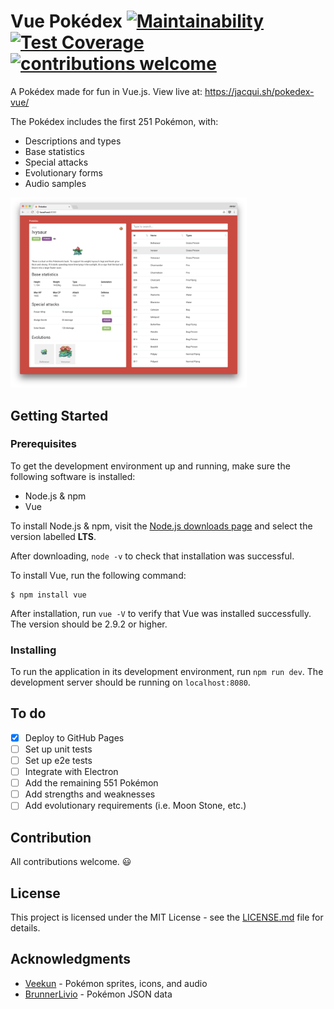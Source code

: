# Vue Pokédex [![Maintainability](https://api.codeclimate.com/v1/badges/80d4baff75613a0fd530/maintainability)](https://codeclimate.com/github/shadforth/pokedex-vue/maintainability) [![Test Coverage](https://api.codeclimate.com/v1/badges/80d4baff75613a0fd530/test_coverage)](https://codeclimate.com/github/shadforth/pokedex-vue/test_coverage) [![contributions welcome](https://img.shields.io/badge/contributions-welcome-brightgreen.svg?style=flat)](https://github.com/shadforth/pokedex-vue/issues)

A Pokédex made for fun in Vue.js. View live at: https://jacqui.sh/pokedex-vue/

The Pokédex includes the first 251 Pokémon, with:
- Descriptions and types
- Base statistics
- Special attacks
- Evolutionary forms
- Audio samples

<img src="static/screenshot.png" alt="Vue Pokédex" style="max-width:75%;margin: 0 auto;">

## Getting Started

### Prerequisites
To get the development environment up and running, make sure the following software is installed:

* Node.js & npm
* Vue

To install Node.js & npm, visit the [Node.js downloads page](https://nodejs.org/en/download/) and select the version labelled **LTS**.

After downloading, `node -v` to check that installation was successful.

To install Vue, run the following command:

```
$ npm install vue
```

After installation, run `vue -V` to verify that Vue was installed successfully. The version should be 2.9.2 or higher.

### Installing
To run the application in its development environment, run `npm run dev`. The development server should be running on `localhost:8080`.

## To do
- [X] Deploy to GitHub Pages
- [ ] Set up unit tests
- [ ] Set up e2e tests
- [ ] Integrate with Electron
- [ ] Add the remaining 551 Pokémon
- [ ] Add strengths and weaknesses
- [ ] Add evolutionary requirements (i.e. Moon Stone, etc.)

## Contribution
All contributions welcome. 😃

## License
This project is licensed under the MIT License - see the [LICENSE.md](LICENSE.md) file for details.

## Acknowledgments
* [Veekun](https://veekun.com/dex/downloads) - Pokémon sprites, icons, and audio
* [BrunnerLivio](https://github.com/BrunnerLivio) - Pokémon JSON data
